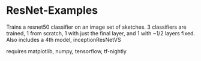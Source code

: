 # ResNet-Examples
Trains a resnet50 classifier on an image set of sketches.
3 classifiers are trained, 1 from scratch, 1 with just the final layer, and 1 with ~1/2 layers fixed.
Also includes a 4th model, inceptionResNetVS

requires matplotlib, numpy, tensorflow, tf-nightly
